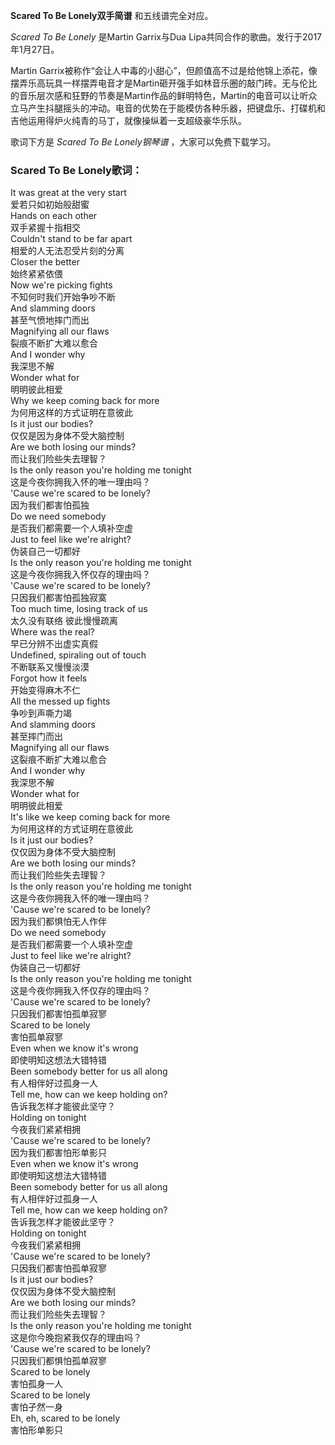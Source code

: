 

**Scared To Be Lonely双手简谱** 和五线谱完全对应。

_Scared To Be Lonely_ 是Martin Garrix与Dua Lipa共同合作的歌曲。发行于2017年1月27日。

Martin
Garrix被称作“会让人中毒的小甜心”，但颜值高不过是给他锦上添花，像摆弄乐高玩具一样摆弄电音才是Martin砸开强手如林音乐圈的敲门砖。无与伦比的音乐层次感和狂野的节奏是Martin作品的鲜明特色，Martin的电音可以让听众立马产生抖腿摇头的冲动。电音的优势在于能模仿各种乐器，把键盘乐、打碟机和吉他运用得炉火纯青的马丁，就像操纵着一支超级豪华乐队。

歌词下方是 _Scared To Be Lonely钢琴谱_ ，大家可以免费下载学习。

### Scared To Be Lonely歌词：

It was great at the very start  
爱若只如初始般甜蜜  
Hands on each other  
双手紧握十指相交  
Couldn't stand to be far apart  
相爱的人无法忍受片刻的分离  
Closer the better  
始终紧紧依偎  
Now we're picking fights  
不知何时我们开始争吵不断  
And slamming doors  
甚至气愤地摔门而出  
Magnifying all our flaws  
裂痕不断扩大难以愈合  
And I wonder why  
我深思不解  
Wonder what for  
明明彼此相爱  
Why we keep coming back for more  
为何用这样的方式证明在意彼此  
Is it just our bodies?  
仅仅是因为身体不受大脑控制  
Are we both losing our minds?  
而让我们险些失去理智？  
Is the only reason you're holding me tonight  
这是今夜你拥我入怀的唯一理由吗？  
'Cause we're scared to be lonely?  
因为我们都害怕孤独  
Do we need somebody  
是否我们都需要一个人填补空虚  
Just to feel like we're alright?  
伪装自己一切都好  
Is the only reason you're holding me tonight  
这是今夜你拥我入怀仅存的理由吗？  
'Cause we're scared to be lonely?  
只因我们都害怕孤独寂寞  
Too much time, losing track of us  
太久没有联络 彼此慢慢疏离  
Where was the real?  
早已分辨不出虚实真假  
Undefined, spiraling out of touch  
不断联系又慢慢淡漠  
Forgot how it feels  
开始变得麻木不仁  
All the messed up fights  
争吵到声嘶力竭  
And slamming doors  
甚至摔门而出  
Magnifying all our flaws  
这裂痕不断扩大难以愈合  
And I wonder why  
我深思不解  
Wonder what for  
明明彼此相爱  
It's like we keep coming back for more  
为何用这样的方式证明在意彼此  
Is it just our bodies?  
仅仅因为身体不受大脑控制  
Are we both losing our minds?  
而让我们险些失去理智？  
Is the only reason you're holding me tonight  
这是今夜你拥我入怀的唯一理由吗？  
'Cause we're scared to be lonely?  
因为我们都惧怕无人作伴  
Do we need somebody  
是否我们都需要一个人填补空虚  
Just to feel like we're alright?  
伪装自己一切都好  
Is the only reason you're holding me tonight  
这是今夜你拥我入怀仅存的理由吗？  
'Cause we're scared to be lonely?  
只因我们都害怕孤单寂寥  
Scared to be lonely  
害怕孤单寂寥  
Even when we know it's wrong  
即使明知这想法大错特错  
Been somebody better for us all along  
有人相伴好过孤身一人  
Tell me, how can we keep holding on?  
告诉我怎样才能彼此坚守？  
Holding on tonight  
今夜我们紧紧相拥  
'Cause we're scared to be lonely?  
因为我们都害怕形单影只  
Even when we know it's wrong  
即使明知这想法大错特错  
Been somebody better for us all along  
有人相伴好过孤身一人  
Tell me, how can we keep holding on?  
告诉我怎样才能彼此坚守？  
Holding on tonight  
今夜我们紧紧相拥  
'Cause we're scared to be lonely?  
只因我们都害怕孤单寂寥  
Is it just our bodies?  
仅仅因为身体不受大脑控制  
Are we both losing our minds?  
而让我们险些失去理智？  
Is the only reason you're holding me tonight  
这是你今晚抱紧我仅存的理由吗？  
'Cause we're scared to be lonely?  
只因我们都惧怕孤单寂寥  
Scared to be lonely  
害怕孤身一人  
Scared to be lonely  
害怕孑然一身  
Eh, eh, scared to be lonely  
害怕形单影只

